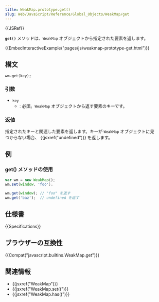 ```yaml
---
title: WeakMap.prototype.get()
slug: Web/JavaScript/Reference/Global_Objects/WeakMap/get
---
```


{{JSRef}}

**`get()`** メソッドは、`WeakMap` オブジェクトから指定された要素を返します。

{{EmbedInteractiveExample("pages/js/weakmap-prototype-get.html")}}

## 構文

```
wm.get(key);
```

### 引数

- `key`
  - : 必須。`WeakMap` オブジェクトから返す要素のキーです。

### 返値

指定されたキーと関連した要素を返します。キーが `WeakMap` オブジェクトに見つからない場合、 {{jsxref("undefined")}} を返します。

## 例

### get() メソッドの使用

```js
var wm = new WeakMap();
wm.set(window, 'foo');

wm.get(window); // "foo" を返す
wm.get('baz');  // undefined を返す
```

## 仕様書

{{Specifications}}

## ブラウザーの互換性

{{Compat("javascript.builtins.WeakMap.get")}}

## 関連情報

- {{jsxref("WeakMap")}}
- {{jsxref("WeakMap.set()")}}
- {{jsxref("WeakMap.has()")}}
